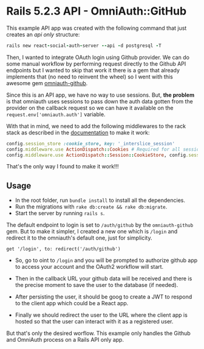 # Rails 5.2.3 API - OmniAuth::GitHub

This example API app was created with the following command that just
creates an _api only_ structure:

```ruby
rails new react-social-auth-server --api -d postgresql -T
```

Then, I wanted to integrate OAuth login using Github provider. We can do
some manual workflow by performing request directly to the Github API
endpoints but I wanted to skip that work it there is a gem that
already implements that (no need to reinvent the wheel) so I went with this
awesome gem [omniauth-github](https://github.com/omniauth/omniauth-github).

Since this is an API app, we have no way to use sessions. But, **the
problem** is that omniauth uses sessions to pass down the auth data
gotten from the provider on the callback request so we can have it
available on the `request.env['omniauth.auth']` variable.

With that in mind, we need to add the following middlewares to the rack
stack as described in the
[documentation](https://github.com/omniauth/omniauth#integrating-omniauth-into-your-rails-api)
to make it work:

```ruby
config.session_store :cookie_store, key: '_interslice_session'
config.middleware.use ActionDispatch::Cookies # Required for all session management
config.middleware.use ActionDispatch::Session::CookieStore, config.session_options
```

That's the only way I found to make it work!!!

## Usage

- In the root folder, run `bundle install` to install all the
  dependencies.
- Run the migrations with `rake db:create && rake db:migrate`.
- Start the server by running `rails s`.

The default endpoint to login is set to `/auth/github` by the
`omniauth-github` gem. But to make it simpler, I created a new one which
is `/login` and redirect it to the omniauth's default one, just for
simplicity.

```
get '/login', to: redirect('/auth/github')
```

- So, go to oint to `/login` and you will be prompted to authorize github
  app to access your account and the OAuth2 workflow will start.

- Then in the callback URL your github data will be received and there is
  the precise moment to save the user to the database (if needed).

- After persisting the user, it should be goog to create a JWT to respond
  to the client app which could be a React app.

- Finally we should redirect the user to the URL where the client app is
  hosted so that the user can interact with it as a registered user.

But that's only the desired worflow. This example only handles the
Github and OmniAuth process on a Rails API only app.
